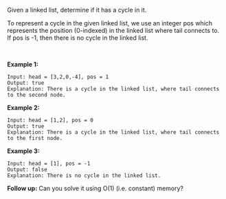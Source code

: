 Given a linked list, determine if it has a cycle in it.

To represent a cycle in the given linked list, we use an integer pos which represents the position (0-indexed) in the linked list where tail connects to. If pos is -1, then there is no cycle in the linked list.

 

**Example 1:**
```
Input: head = [3,2,0,-4], pos = 1
Output: true
Explanation: There is a cycle in the linked list, where tail connects to the second node.
```
**Example 2:**
```
Input: head = [1,2], pos = 0
Output: true
Explanation: There is a cycle in the linked list, where tail connects to the first node.
```
**Example 3:**
```
Input: head = [1], pos = -1
Output: false
Explanation: There is no cycle in the linked list.
```
**Follow up:**
Can you solve it using O(1) (i.e. constant) memory?
